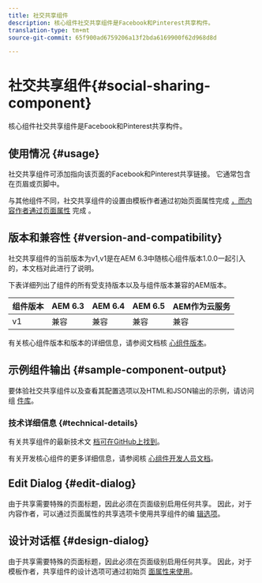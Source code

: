 ```yaml
---
title: 社交共享组件
description: 核心组件社交共享组件是Facebook和Pinterest共享构件。
translation-type: tm+mt
source-git-commit: 65f900ad6759206a13f2bda6169900f62d968d8d

---
```



# 社交共享组件{#social-sharing-component}

核心组件社交共享组件是Facebook和Pinterest共享构件。

## 使用情况 {#usage}

社交共享组件可添加指向该页面的Facebook和Pinterest共享链接。 它通常包含在页眉或页脚中。

与其他组件不同，社交共享组件的设置由模板作者通过初始页面属性完成 [，而内容作者通过页面属性](https://docs.adobe.com/content/help/en/experience-manager-cloud-service/sites/authoring/features/templates.html) 完成 [](https://docs.adobe.com/content/help/en/experience-manager-cloud-service/sites/authoring/fundamentals/page-properties.html)。

## 版本和兼容性 {#version-and-compatibility}

社交共享组件的当前版本为v1,v1是在AEM 6.3中随核心组件版本1.0.0一起引入的，本文档对此进行了说明。

下表详细列出了组件的所有受支持版本以及与组件版本兼容的AEM版本。

| 组件版本 | AEM 6.3 | AEM 6.4 | AEM 6.5 | AEM作为云服务 |
|--- |--- |--- |--- |---|
| v1 | 兼容 | 兼容 | 兼容 | 兼容 |

有关核心组件版本和版本的详细信息，请参阅文档核 [心组件版本](versions.md)。

## 示例组件输出 {#sample-component-output}

要体验社交共享组件以及查看其配置选项以及HTML和JSON输出的示例，请访问组 [件库](https://adobe.com/go/aem_cmp_library_sharing)。

### 技术详细信息 {#technical-details}

有关共享组件的最新技术文 [档可在GitHub上找到](https://adobe.com/go/aem_cmp_tech_sharing_v1)。

有关开发核心组件的更多详细信息，请参阅核 [心组件开发人员文档](developing.md)。

## Edit Dialog {#edit-dialog}

由于共享需要特殊的页面标题，因此必须在页面级别启用任何共享。 因此，对于内容作者，可以通过页面属性的共享选项卡使用共享组件的编 [辑选项](https://docs.adobe.com/content/help/en/experience-manager-cloud-service/sites/authoring/fundamentals/page-properties.html)。

## 设计对话框 {#design-dialog}

由于共享需要特殊的页面标题，因此必须在页面级别启用任何共享。 因此，对于模板作者，共享组件的设计选项可通过初始页 [面属性来使用](https://docs.adobe.com/content/help/en/experience-manager-cloud-service/sites/authoring/features/templates.html)。
